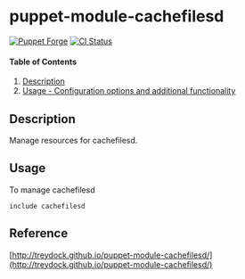 # puppet-module-cachefilesd

[![Puppet Forge](http://img.shields.io/puppetforge/v/treydock/cachefilesd.svg)](https://forge.puppetlabs.com/treydock/cachefilesd)
[![CI Status](https://github.com/treydock/puppet-module-cachefilesd/workflows/CI/badge.svg?branch=master)](https://github.com/treydock/puppet-module-cachefilesd/actions?query=workflow%3ACI)


#### Table of Contents

1. [Description](#description)
2. [Usage - Configuration options and additional functionality](#usage)
## Description

Manage resources for cachefilesd.

## Usage

To manage cachefilesd

```puppet
include cachefilesd
```

## Reference

[http://treydock.github.io/puppet-module-cachefilesd/](http://treydock.github.io/puppet-module-cachefilesd/)
